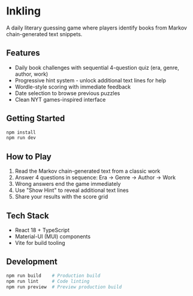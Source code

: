 # Inkling

A daily literary guessing game where players identify books from Markov chain-generated text snippets.

## Features

- Daily book challenges with sequential 4-question quiz (era, genre, author, work)
- Progressive hint system - unlock additional text lines for help
- Wordle-style scoring with immediate feedback
- Date selection to browse previous puzzles
- Clean NYT games-inspired interface

## Getting Started

```bash
npm install
npm run dev
```


## How to Play

1. Read the Markov chain-generated text from a classic work
2. Answer 4 questions in sequence: Era → Genre → Author → Work
3. Wrong answers end the game immediately
4. Use "Show Hint" to reveal additional text lines
5. Share your results with the score grid

## Tech Stack

- React 18 + TypeScript
- Material-UI (MUI) components
- Vite for build tooling

## Development

```bash
npm run build    # Production build
npm run lint     # Code linting
npm run preview  # Preview production build
```